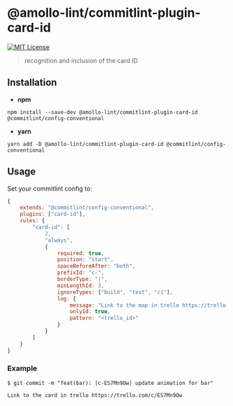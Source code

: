 # @amollo-lint/commitlint-plugin-card-id

[![MIT License][license-image]][LICENSE]

> recognition and inclusion of the card ID

## Installation
- **npm**
```
npm install --save-dev @amollo-lint/commitlint-plugin-card-id @commitlint/config-conventional
```

- **yarn**

```
yarn add -D @amollo-lint/commitlint-plugin-card-id @commitlint/config-conventional
```

## Usage
Set your commitlint config to:
```js
{
    extends: "@commitlint/config-conventional",
    plugins: ["card-id"],
    rules: {
        "card-id": [
            2,
            "always",
            {
                required: true,
                position: "start",
                spaceBeforeAfter: "both",
                prefixId: "c-",
                borderType: "|",
                minLengthId: 3,
                ignoreTypes: ["build", "test", "ci"],
                log: {
                    message: "Link to the map in trello https://trello.com/c/<trello_id>",
                    onlyId: true,
                    pattern: "<trello_id>"
                }
            }
        ]
    }
}
```

### Example
```console
$ git commit -m "feat(bar): |c-ES7Mn9Ow| update animation for bar"

Link to the card in trello https://trello.com/c/ES7Mn9Ow
```

[license-image]: https://img.shields.io/npm/l/format-message.svg
[LICENSE]: https://github.com/format-message/format-message/blob/master/LICENSE-MIT
